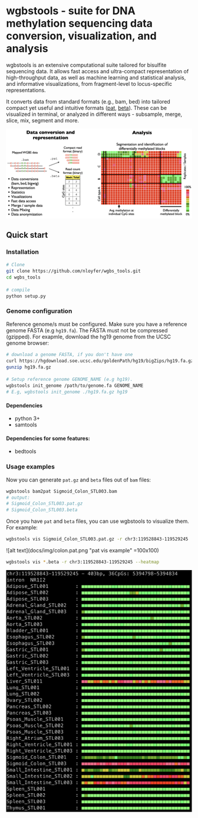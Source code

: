 # wgbstools - suite for DNA methylation sequencing data conversion, visualization, and analysis
wgbstools is an extensive computational suite tailored for bisulfite sequencing data. 
It allows fast access and ultra-compact representation of high-throughput data,
as well as machine learning and statistical analysis, and informative visualizations, 
from fragment-level to locus-specific representations.

It converts data from standard formats (e.g., bam, bed) into tailored compact yet useful and intuitive formats ([pat](docs/pat_format.md), [beta](docs/beta_format.md)).
These can be visualized in terminal, or analyzed in different ways - subsample, merge, slice, mix, segment and more.

![alt text](docs/img/wgbstools_overview.png "wgbstools overview")

## Quick start
### Installation

```bash
# Clone
git clone https://github.com/nloyfer/wgbs_tools.git
cd wgbs_tools

# compile
python setup.py
```

### Genome configuration
Reference genome/s must be configured. Make sure you have a reference genome FASTA (e.g `hg19.fa`).
The FASTA must not be compressed (gzipped).
For exapmle, download the hg19 genome from the UCSC genome browser:
```bash
# download a genome FASTA, if you don't have one
curl https://hgdownload.soe.ucsc.edu/goldenPath/hg19/bigZips/hg19.fa.gz -o hg19.fa.gz
gunzip hg19.fa.gz

# Setup reference genome GENOME_NAME (e.g hg19).
wgbstools init_genome /path/to/genome.fa GENOME_NAME
# E.g, wgbstools init_genome ./hg19.fa.gz hg19
```
#### Dependencies
- python 3+
- samtools
#### Dependencies for some features:
- bedtools


### Usage examples
Now you can generate `pat.gz` and `beta` files out of `bam` files:
```bash
wgbstools bam2pat Sigmoid_Colon_STL003.bam
# output:
# Sigmoid_Colon_STL003.pat.gz
# Sigmoid_Colon_STL003.beta
```

Once you have `pat` and `beta` files, you can use wgbstools to visualize them. For example:

```bash
wgbstools vis Sigmoid_Colon_STL003.pat.gz -r chr3:119528843-119529245
```
![alt text](docs/img/colon.pat.png "pat vis example" =100x100)

```bash
wgbstools vis *.beta -r chr3:119528843-119529245 --heatmap
```
![alt text](docs/img/colon.beta.png "beta vis example")


